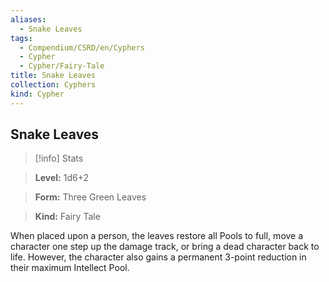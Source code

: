 ```yaml
---
aliases:
  - Snake Leaves
tags:
  - Compendium/CSRD/en/Cyphers
  - Cypher
  - Cypher/Fairy-Tale
title: Snake Leaves
collection: Cyphers
kind: Cypher
---
```

## Snake Leaves    
>[!info] Stats    
> **Level:** 1d6+2    
> **Form:** Three Green Leaves    
> **Kind:** Fairy Tale  
    
When placed upon a person, the leaves restore all Pools to full, move a character one step up the damage track, or bring a dead character back to life. However, the character also gains a permanent 3-point reduction in their maximum Intellect Pool.